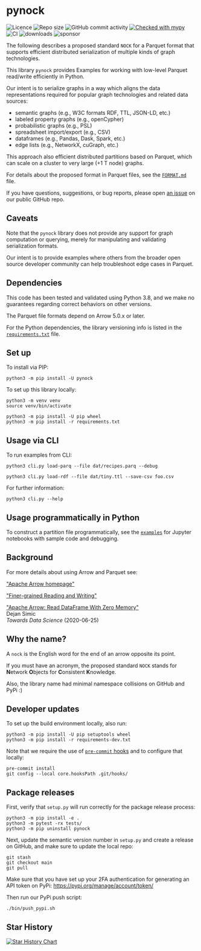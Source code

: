 # pynock

![Licence](https://img.shields.io/github/license/DerwenAI/pynock)
![Repo size](https://img.shields.io/github/repo-size/DerwenAI/pynock)
![GitHub commit activity](https://img.shields.io/github/commit-activity/w/DerwenAI/pynock?style=plastic)
[![Checked with mypy](http://www.mypy-lang.org/static/mypy_badge.svg)](http://mypy-lang.org/)
![CI](https://github.com/DerwenAI/pynock/workflows/CI/badge.svg)
![downloads](https://img.shields.io/pypi/dm/pynock)
![sponsor](https://img.shields.io/github/sponsors/ceteri)

The following describes a proposed standard `NOCK` for a Parquet
format that supports efficient distributed serialization of multiple
kinds of graph technologies.

This library `pynock` provides Examples for working with low-level
Parquet read/write efficiently in Python.

Our intent is to serialize graphs in a way which aligns the data
representations required for popular graph technologies and related
data sources:

  * semantic graphs (e.g., W3C formats RDF, TTL, JSON-LD, etc.)
  * labeled property graphs (e.g., openCypher)
  * probabilistic graphs (e.g., PSL)
  * spreadsheet import/export (e.g., CSV)
  * dataframes (e.g., Pandas, Dask, Spark, etc.)
  * edge lists (e.g., NetworkX, cuGraph, etc.)

This approach also efficient distributed partitions based on Parquet,
which can scale on a cluster to very large (+1 T node) graphs.

For details about the proposed format in Parquet files, see the
[`FORMAT.md`](https://github.com/DerwenAI/pynock/blob/main/FORMAT.md)
file.

If you have questions, suggestions, or bug reports, please open
[an issue](https://github.com/DerwenAI/pynock/issues)
on our public GitHub repo.


## Caveats

Note that the `pynock` library does not provide any support for graph
computation or querying, merely for manipulating and validating
serialization formats.

Our intent is to provide examples where others from the broader open
source developer community can help troubleshoot edge cases in
Parquet.


## Dependencies

This code has been tested and validated using Python 3.8, and we make
no guarantees regarding correct behaviors on other versions.

The Parquet file formats depend on Arrow 5.0.x or later.

For the Python dependencies, the library versioning info is listed in the
[`requirements.txt`](https://github.com/DerwenAI/pynock/blob/main/requirements.txt)
file.


## Set up

To install via PIP:

```
python3 -m pip install -U pynock
```

To set up this library locally:

```
python3 -m venv venv
source venv/bin/activate

python3 -m pip install -U pip wheel
python3 -m pip install -r requirements.txt
```

## Usage via CLI

To run examples from CLI:

```
python3 cli.py load-parq --file dat/recipes.parq --debug
```

```
python3 cli.py load-rdf --file dat/tiny.ttl --save-csv foo.csv
```

For further information:

```
python3 cli.py --help
```

## Usage programmatically in Python

To construct a partition file programmatically, see the 
[`examples`](https://github.com/DerwenAI/pynock/blob/main/examples)
for Jupyter notebooks with sample code and debugging.


## Background

For more details about using Arrow and Parquet see:

["Apache Arrow homepage"](https://arrow.apache.org/)

["Finer-grained Reading and Writing"](https://arrow.apache.org/docs/python/parquet.html#finer-grained-reading-and-writing)

["Apache Arrow: Read DataFrame With Zero Memory"](https://towardsdatascience.com/apache-arrow-read-dataframe-with-zero-memory-69634092b1a)  
Dejan Simic  
_Towards Data Science_ (2020-06-25)


## Why the name?

A `nock` is the English word for the end of an arrow opposite its point.

If you must have an acronym, the proposed standard `NOCK` stands for
**N**etwork **O**bjects for **C**onsistent **K**nowledge.

Also, the library name had minimal namespace collisions on GitHub and
PyPi :)


## Developer updates

To set up the build environment locally, also run:
```
python3 -m pip install -U pip setuptools wheel
python3 -m pip install -r requirements-dev.txt
```

Note that we require the use of [`pre-commit` hooks](https://pre-commit.com/)
and to configure that locally:

```
pre-commit install
git config --local core.hooksPath .git/hooks/
```


## Package releases

First, verify that `setup.py` will run correctly for the package
release process:

```
python3 -m pip install -e .
python3 -m pytest -rx tests/
python3 -m pip uninstall pynock
```

Next, update the semantic version number in `setup.py` and create a
release on GitHub, and make sure to update the local repo:

```
git stash
git checkout main
git pull
```

Make sure that you have set up your 2FA authentication for generating
an API token on PyPi: <https://pypi.org/manage/account/token/>

Then run our PyPi push script:

```
./bin/push_pypi.sh
```


## Star History

[![Star History Chart](https://api.star-history.com/svg?repos=derwenai/pynock&type=Date)](https://star-history.com/#derwenai/pynock&Date)
